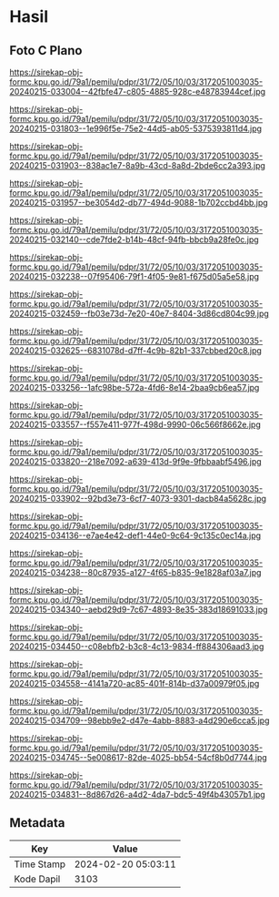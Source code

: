 # Hasil

## Foto C Plano

https://sirekap-obj-formc.kpu.go.id/79a1/pemilu/pdpr/31/72/05/10/03/3172051003035-20240215-033004--42fbfe47-c805-4885-928c-e48783944cef.jpg

https://sirekap-obj-formc.kpu.go.id/79a1/pemilu/pdpr/31/72/05/10/03/3172051003035-20240215-031803--1e996f5e-75e2-44d5-ab05-5375393811d4.jpg

https://sirekap-obj-formc.kpu.go.id/79a1/pemilu/pdpr/31/72/05/10/03/3172051003035-20240215-031903--838ac1e7-8a9b-43cd-8a8d-2bde6cc2a393.jpg

https://sirekap-obj-formc.kpu.go.id/79a1/pemilu/pdpr/31/72/05/10/03/3172051003035-20240215-031957--be3054d2-db77-494d-9088-1b702ccbd4bb.jpg

https://sirekap-obj-formc.kpu.go.id/79a1/pemilu/pdpr/31/72/05/10/03/3172051003035-20240215-032140--cde7fde2-b14b-48cf-94fb-bbcb9a28fe0c.jpg

https://sirekap-obj-formc.kpu.go.id/79a1/pemilu/pdpr/31/72/05/10/03/3172051003035-20240215-032238--07f95406-79f1-4f05-9e81-f675d05a5e58.jpg

https://sirekap-obj-formc.kpu.go.id/79a1/pemilu/pdpr/31/72/05/10/03/3172051003035-20240215-032459--fb03e73d-7e20-40e7-8404-3d86cd804c99.jpg

https://sirekap-obj-formc.kpu.go.id/79a1/pemilu/pdpr/31/72/05/10/03/3172051003035-20240215-032625--6831078d-d7ff-4c9b-82b1-337cbbed20c8.jpg

https://sirekap-obj-formc.kpu.go.id/79a1/pemilu/pdpr/31/72/05/10/03/3172051003035-20240215-033256--1afc98be-572a-4fd6-8e14-2baa9cb6ea57.jpg

https://sirekap-obj-formc.kpu.go.id/79a1/pemilu/pdpr/31/72/05/10/03/3172051003035-20240215-033557--f557e411-977f-498d-9990-06c566f8662e.jpg

https://sirekap-obj-formc.kpu.go.id/79a1/pemilu/pdpr/31/72/05/10/03/3172051003035-20240215-033820--218e7092-a639-413d-9f9e-9fbbaabf5496.jpg

https://sirekap-obj-formc.kpu.go.id/79a1/pemilu/pdpr/31/72/05/10/03/3172051003035-20240215-033902--92bd3e73-6cf7-4073-9301-dacb84a5628c.jpg

https://sirekap-obj-formc.kpu.go.id/79a1/pemilu/pdpr/31/72/05/10/03/3172051003035-20240215-034136--e7ae4e42-def1-44e0-9c64-9c135c0ec14a.jpg

https://sirekap-obj-formc.kpu.go.id/79a1/pemilu/pdpr/31/72/05/10/03/3172051003035-20240215-034238--80c87935-a127-4f65-b835-9e1828af03a7.jpg

https://sirekap-obj-formc.kpu.go.id/79a1/pemilu/pdpr/31/72/05/10/03/3172051003035-20240215-034340--aebd29d9-7c67-4893-8e35-383d18691033.jpg

https://sirekap-obj-formc.kpu.go.id/79a1/pemilu/pdpr/31/72/05/10/03/3172051003035-20240215-034450--c08ebfb2-b3c8-4c13-9834-ff884306aad3.jpg

https://sirekap-obj-formc.kpu.go.id/79a1/pemilu/pdpr/31/72/05/10/03/3172051003035-20240215-034558--4141a720-ac85-401f-814b-d37a00979f05.jpg

https://sirekap-obj-formc.kpu.go.id/79a1/pemilu/pdpr/31/72/05/10/03/3172051003035-20240215-034709--98ebb9e2-d47e-4abb-8883-a4d290e6cca5.jpg

https://sirekap-obj-formc.kpu.go.id/79a1/pemilu/pdpr/31/72/05/10/03/3172051003035-20240215-034745--5e008617-82de-4025-bb54-54cf8b0d7744.jpg

https://sirekap-obj-formc.kpu.go.id/79a1/pemilu/pdpr/31/72/05/10/03/3172051003035-20240215-034831--8d867d26-a4d2-4da7-bdc5-49f4b43057b1.jpg


## Metadata

| Key        | Value               |
| ---------- | ------------------- |
| Time Stamp | 2024-02-20 05:03:11 |
| Kode Dapil | 3103                |



